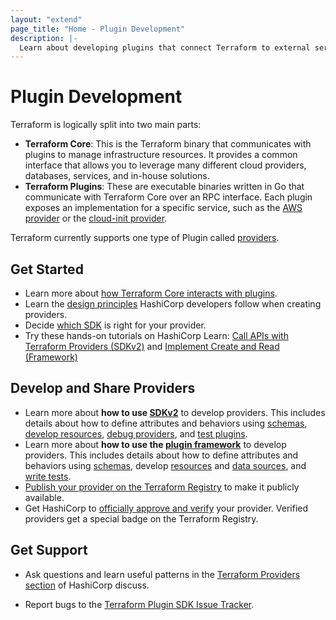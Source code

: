 ```yaml
---
layout: "extend"
page_title: "Home - Plugin Development"
description: |-
  Learn about developing plugins that connect Terraform to external services.
---
```


# Plugin Development
Terraform is logically split into two main parts:

- **Terraform Core**: This is the Terraform binary that communicates with plugins to manage infrastructure resources. It provides a common interface that allows you to leverage many different cloud providers, databases, services, and in-house solutions.
- **Terraform Plugins**: These are executable binaries written in Go that communicate with Terraform Core over an RPC interface. Each plugin exposes an implementation for a specific service, such as the [AWS provider](https://registry.terraform.io/providers/hashicorp/aws/latest)
or the [cloud-init provider](https://registry.terraform.io/providers/hashicorp/cloudinit/latest/docs).

Terraform currently supports one type of Plugin called [providers](/docs/language/providers/index.html).

## Get Started
- Learn more about [how Terraform Core interacts with plugins](/docs/extend/how-terraform-works.html).
- Learn the [design principles](/docs/extend/hashicorp-provider-design-principles.html) HashiCorp developers follow when creating providers.
- Decide [which SDK](/docs/plugin/which-sdk.html) is right for your provider.
- Try these hands-on tutorials on HashiCorp Learn: [Call APIs with Terraform Providers (SDKv2)](https://learn.hashicorp.com/collections/terraform/providers?utm_source=WEBSITE&utm_medium=WEB_IO&utm_offer=ARTICLE_PAGE&utm_content=DOCS) and [Implement Create and Read (Framework)](https://learn.hashicorp.com/tutorials/terraform/plugin-framework-create?in=terraform/providers)

## Develop and Share Providers
- Learn more about **how to use [SDKv2](/docs/extend/sdkv2-intro.html)** to develop providers. This includes details about how to define attributes and behaviors using [schemas](/docs/extend/schemas/index.html), [develop resources](/docs/extend/resources/index.html), [debug providers](/docs/extend/debugging.html), and [test plugins](/docs/extend/testing/index.html).
- Learn more about **how to use the [plugin framework](/docs/plugin/framework/index.html)** to develop providers. This includes details about how to define attributes and behaviors using [schemas](/docs/plugin/framework/schemas.html), develop [resources](/docs/plugin/framework/resources.html) and [data sources](/docs/plugin/framework/data-sources.html), and [write tests](/docs/plugin/framework/acctests.html).
- [Publish your provider on the Terraform Registry](/docs/registry/index.html) to make it publicly available.   
- Get HashiCorp to [officially approve and verify](/guides/terraform-provider-development-program.html) your provider. Verified providers get a special badge on the Terraform Registry.


## Get Support

- Ask questions and learn useful patterns in the [Terraform Providers section](https://discuss.hashicorp.com/c/terraform-providers/tf-plugin-sdk/43) of HashiCorp discuss.

- Report bugs to the [Terraform Plugin SDK Issue Tracker](https://github.com/hashicorp/terraform-plugin-sdk/issues).

